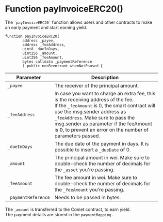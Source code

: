 # Function payInvoiceERC20()

The `` `payInvoiceERC20` `` function allows users and other contracts to make an early payment and start earning yield.

```solidity
function payInvoiceERC20(
        address _payee,
        address _feeAddress,
        uint8 _dueInDays,
        uint256 _amount,
        uint256 _feeAmount,
        bytes calldata _paymentReference
        ) public nonReentrant whenNotPaused {
```

<table><thead><tr><th>Parameter</th><th width="504.3333333333333">Description</th></tr></thead><tbody><tr><td><code>_payee</code></td><td>The receiver of the principal amount.</td></tr><tr><td><code>_feeAddress</code></td><td>In case you want to charge an extra fee, this is the receiving address of the fee.<br>If the <code>_feeAmount</code> is 0, the smart contract will use the msg.sender address as <code>_feeAddress</code><em>.</em> Make sure to pass the msg.sender as parameter if the feeAmount is 0, to prevent an error on the number of parameters passed.</td></tr><tr><td><code>_dueInDays</code></td><td>The due date of the payment in days. It is possible to insert a <code>_dueDate</code> of 0.</td></tr><tr><td><code>_amount</code></td><td>The principal amount in wei. Make sure to double-check the number of decimals for the <code>_asset</code> you're passing.</td></tr><tr><td><code>_feeAmount</code></td><td>The fee amount in wei. Make sure to double-check the number of decimals for the <code>_feeAmount</code> you're passing.</td></tr><tr><td><code>_paymentReference</code></td><td>Needs to be passed in bytes.</td></tr></tbody></table>

The `_amount` is transferred to the Comet contract, to earn yield.\
The payment details are stored in the `paymentMapping.`

